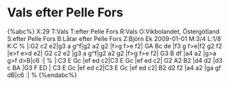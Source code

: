 # Vals efter Pelle Fors

{%abc%}
X:29
T:Vals
T:efter Pelle Fors
R:Vals
O:Vikbolandet, Östergötland
S:efter Pelle Fors
B:Låtar efter Pelle Fors
Z:Björn Ek 2009-01-01
M:3/4
L:1/8
K:C
%
|:G2 c2 e2|g3 a g^f|g2 a2 g2   |f>g f>e f2|
GA Bc de  |f3 g f>e|f2 g2 f2   |e>f e>d e2|
G2 c2 e2  |g3 a g^f|g2 a2 g2   |f>g f>e f2|
G3 B df   |a4 a2   |g>a g>f d>B|c6       :|
%
|:C3 E Gc |ef ed c2|C3 E Gc |ef ed c2|
G2 A2 B2  |d4 d2   |d3 c BA |G3 F ED |
C3 E Gc   |ef ed c2|C3 E Gc |ef ed c2|
B2 d2 f2  |a4 a2   |ga gf dB|c6     :|
%
{%endabc%}

